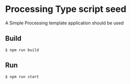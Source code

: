 # Processing Type script seed

A Simple Processing template application should be used 

## Build

```shell
$ npm run build
```

## Run
```shell
$ npm run start
```